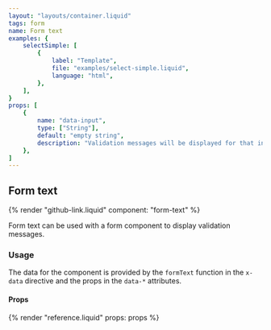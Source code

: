 ```yaml
---
layout: "layouts/container.liquid"
tags: form
name: Form text
examples: {
    selectSimple: [
        {
            label: "Template",
            file: "examples/select-simple.liquid",
            language: "html",
        },
    ],
}
props: [
    {
        name: "data-input",
        type: ["String"],
        default: "empty string",
        description: "Validation messages will be displayed for that input.",
    },
]
---
```

## Form text

{% render "github-link.liquid" component: "form-text" %}

Form text can be used with a form component to display validation messages.

### Usage

The data for the component is provided by the `formText` function in the `x-data` directive and the props in the `data-*` attributes.

#### Props

{% render "reference.liquid" props: props %}
